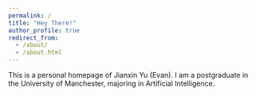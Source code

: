 ```yaml
---
permalink: /
title: "Hey There!"
author_profile: true
redirect_from: 
  - /about/
  - /about.html
---
```


This is a personal homepage of Jianxin Yu (Evan). I am a postgraduate in the University of Manchester, majoring in Artificial Intelligence.
